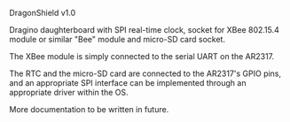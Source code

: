 DragonShield v1.0

Dragino daughterboard with SPI real-time clock, socket for XBee 802.15.4 module or similar "Bee" module and micro-SD card socket.

The XBee module is simply connected to the serial UART on the AR2317.

The RTC and the micro-SD card are connected to the AR2317's GPIO pins, and an appropriate SPI interface can be implemented through an appropriate driver within the OS.

More documentation to be written in future.
